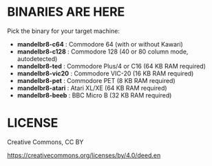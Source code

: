 # BINARIES ARE HERE

Pick the binary for your target machine:

- **mandelbr8-c64**    : Commodore 64 (with or without Kawari)
- **mandelbr8-c128**   : Commodore 128 (40 or 80 column mode, autodetected)
- **mandelbr8-ted**    : Commodore Plus/4 or C16 (64 KB RAM required)
- **mandelbr8-vic20**  : Commodore VIC-20 (16 KB RAM required)
- **mandelbr8-pet**    : Commodore PET (8 KB RAM required)
- **mandelbr8-atari**  : Atari XL/XE (64 KB RAM required)
- **mandelbr8-beeb**   : BBC Micro B (32 KB RAM required)

# LICENSE

Creative Commons, CC BY

https://creativecommons.org/licenses/by/4.0/deed.en
